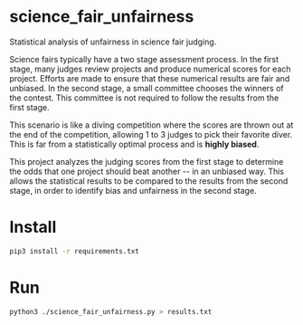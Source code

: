 # science_fair_unfairness
Statistical analysis of unfairness in science fair judging.

Science fairs typically have a two stage assessment process. In the first stage, many judges review projects and produce numerical scores for each project.  Efforts are made to ensure that these numerical results are fair and unbiased.  In the second stage, a small committee chooses the winners of the contest.  This committee is not required to follow the results from the first stage.

This scenario is like a diving competition where the scores are thrown out at the end of the competition, allowing 1 to 3 judges to pick their favorite diver.  This is far from a statistically optimal process and is **highly biased**.

This project analyzes the judging scores from the first stage to determine the odds that one project should beat another -- in an unbiased way.  This allows the statistical results to be compared to the results from the second stage, in order to identify bias and unfairness in the second stage.

# Install

```bash
pip3 install -r requirements.txt
```

# Run

```bash
python3 ./science_fair_unfairness.py > results.txt
```
